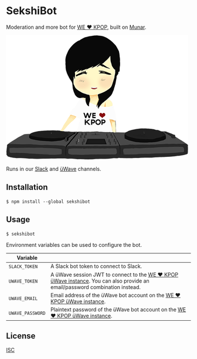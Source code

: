 # SekshiBot

Moderation and more bot for [WE ♥ KPOP][üWave], built on [Munar][].

![SekshiBot](./assets/character.png)

Runs in our [Slack][] and [üWave][] channels.

## Installation

```shell
$ npm install --global sekshibot
```

## Usage

```shell
$ sekshibot
```

Environment variables can be used to configure the bot.

| Variable | |
|----------|-|
| `SLACK_TOKEN` | A Slack bot token to connect to Slack. |
| `UWAVE_TOKEN` | A üWave session JWT to connect to the [WE ♥ KPOP üWave instance][üWave]. You can also provide an email/password combination instead. |
| `UWAVE_EMAIL` | Email address of the üWave bot account on the [WE ♥ KPOP üWave instance][üWave]. |
| `UWAVE_PASSWORD` | Plaintext password of the üWave bot account on the [WE ♥ KPOP üWave instance][üWave]. |

## License

[ISC][]

[Munar]: https://munar.space
[Slack]: https://slack.welovekpop.club
[üWave]: https://welovekpop.club
[ISC]: ./LICENSE
